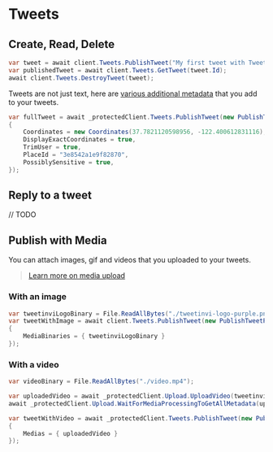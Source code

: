 # Tweets

## Create, Read, Delete

``` c#
var tweet = await client.Tweets.PublishTweet("My first tweet with Tweetinvi!");
var publishedTweet = await client.Tweets.GetTweet(tweet.Id);
await client.Tweets.DestroyTweet(tweet);
```

Tweets are not just text, here are [various additional metadata](https://developer.twitter.com/en/docs/tweets/post-and-engage/api-reference/post-statuses-update) that you add to your tweets.

``` c#
var fullTweet = await _protectedClient.Tweets.PublishTweet(new PublishTweetParameters("A complex tweet from Tweetinvi")
{
    Coordinates = new Coordinates(37.7821120598956, -122.400612831116),
    DisplayExactCoordinates = true,
    TrimUser = true,
    PlaceId = "3e8542a1e9f82870",
    PossiblySensitive = true,
});
```

## Reply to a tweet

<div class="warning">
// TODO
</div>

## Publish with Media

You can attach images, gif and videos that you uploaded to your tweets.

> [Learn more on media upload](./media)

### With an image

``` c#
var tweetinviLogoBinary = File.ReadAllBytes("./tweetinvi-logo-purple.png");
var tweetWithImage = await client.Tweets.PublishTweet(new PublishTweetParameters("Tweet with an image")
{
    MediaBinaries = { tweetinviLogoBinary }
});
```

### With a video

``` c#
var videoBinary = File.ReadAllBytes("./video.mp4");

var uploadedVideo = await _protectedClient.Upload.UploadVideo(tweetinviLogoBinary);
await _protectedClient.Upload.WaitForMediaProcessingToGetAllMetadata(uploadedVideo);

var tweetWithVideo = await _protectedClient.Tweets.PublishTweet(new PublishTweetParameters("tweet with media")
{
    Medias = { uploadedVideo }
});
```